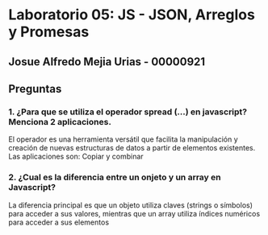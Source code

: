 # Laboratorio 05: JS - JSON, Arreglos y Promesas
## Josue Alfredo Mejia Urias - 00000921

## Preguntas

### 1. ¿Para que se utiliza el operador spread (...) en javascript? Menciona 2 aplicaciones.
El operador es una herramienta versátil que facilita la manipulación y creación de nuevas estructuras de datos a partir de elementos existentes.
Las aplicaciones son: Copiar y combinar

### 2. ¿Cual es la diferencia entre un onjeto y un array en Javascript?
La diferencia principal es que un objeto utiliza claves (strings o símbolos) para acceder a sus valores, mientras que un array utiliza índices numéricos para acceder a sus elementos